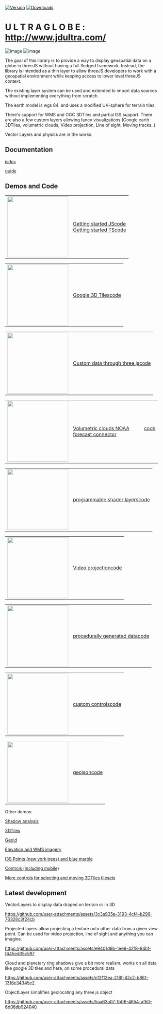 [![Version](https://img.shields.io/npm/v/@jdultra/ultra-globe?style=flat&colorA=000000&colorB=000000)](https://npmjs.com/package/@jdultra/ultra-globe)
[![Downloads](https://img.shields.io/npm/dt/@jdultra/ultra-globe.svg?style=flat&colorA=000000&colorB=000000)](https://npmjs.com/package/@jdultra/ultra-globe)

# U L T R A G L O B E  :  http://www.jdultra.com/
![image](https://github.com/ebeaufay/UltraGlobe/assets/16924300/394b0cd1-04c2-44ee-b510-b580d3c235f9)
![image](https://github.com/ebeaufay/UltraGlobe/assets/16924300/d26e3484-3a7d-4aef-8e91-8e679d3d6473)


The goal of this library is to provide a way to display geospatial data on a globe in threeJS without having a full fledged framework. Instead, the library is intended as a thin layer to allow threeJS developers to work with a geospatial environment while keeping access to lower level threeJS context.

The existing layer system can be used and extended to import data sources without implementing everything from scratch.

The earth model is wgs 84. and uses a modified UV-sphere for terrain tiles.

There's support for WMS and OGC 3DTiles and partial I3S support. 
There are also a few custom layers allowing fancy visualizations (Google earth 3DTiles, volumetric clouds, Video projection, Line of sight, Moving tracks..).

Vector Layers and physics are in the works.

## Documentation

[jsdoc](https://www.jdultra.com/ultraglobe/docs/Map.html)

[guide](https://github.com/ebeaufay/UltraGlobe/blob/master/guide/README.md)


## Demos and Code


<table>
  <tr>
    <td>
      <img src="https://github.com/user-attachments/assets/6552990b-80ed-419c-9165-69b0c9fd8415" width="200" />
    </td>
    <td>
      <div style="display: flex;"><a href="https://www.jdultra.com/ultraglobe/demos/ultraglobeGettingStarted">Getting started JS</a>    <a href="https://github.com/ebeaufay/ultraglobedemos/tree/main/demos/ultraglobeGettingStarted">code</a></div>
      <div style="display: flex;"><a href="https://www.jdultra.com/ultraglobe/demos/ultraglobeGettingStartedTS">Getting started TS</a>   <a href="https://github.com/ebeaufay/ultraglobedemos/tree/main/demos/ultraglobeGettingStartedTS">code</a></div>
    </td>
  </tr>
</table>

<table>
  <tr>
    <td>
      <img src="https://github.com/user-attachments/assets/8e232c42-9a05-4eef-baea-056c1fd9cd81" width="200" />
    </td>
    <td>
      <div style="display: flex;"><a href="https://www.jdultra.com/ultraglobe/demos/ultraglobeGoogleTiles">Google 3D Tiles</a>  <a href="https://github.com/ebeaufay/ultraglobedemos/tree/main/demos/ultraglobeGoogleTiles">code</a></div>
    </td>
  </tr>
</table>

<table>
  <tr>
    <td>
      <img src="https://github.com/user-attachments/assets/864538b3-eeb7-445d-8476-44c3bc67e136" width="200" />
    </td>
    <td>
      <div style="display: flex;"><a href="https://www.jdultra.com/ultraglobe/demos/addCustomDataToScene">Custom data through three.js</a>    <a href="https://github.com/ebeaufay/ultraglobedemos/tree/main/demos/addCustomDataToScene">code</a></div>
    </td>
  </tr>
</table>

<table>
  <tr>
    <td>
      <img src="https://github.com/user-attachments/assets/d9198a74-8024-4daf-aec7-51456c7b8f80" width="200" />
    </td>
    <td>
      <div style="display: flex;"><a href="https://www.jdultra.com/ultraglobe/demos/cloudsNOAA">Volumetric clouds NOAA forecast connector</a>    <a href="https://github.com/ebeaufay/ultraglobedemos/tree/main/demos/cloudsNOAA">code</a></div>
    </td>
  </tr>
</table>

<table>
  <tr>
    <td>
      <img src="https://github.com/user-attachments/assets/e16e7779-b6d6-4e04-abee-adf6383e9ff8" width="200" />
    </td>
    <td>
      <div style="display: flex;"><a href="https://www.jdultra.com/ultraglobe/demos/shaderLayer">programmable shader layers</a>    <a href="https://github.com/ebeaufay/ultraglobedemos/tree/main/demos/shaderLayer">code</a></div>
    </td>
  </tr>
</table>

<table>
  <tr>
    <td>
      <img src="https://github.com/user-attachments/assets/785a7c5e-47e5-455e-83d2-b541a037abbb" width="200" />
    </td>
    <td>
      <div style="display: flex;"><a href="https://www.jdultra.com/ultraglobe/demos/videoProjection">Video projection</a>    <a href="https://github.com/ebeaufay/ultraglobedemos/tree/main/demos/videoProjection">code</a></div>
    </td>
  </tr>
</table>

<table>
  <tr>
    <td>
      <img src="https://github.com/user-attachments/assets/359c959b-96da-49ba-9439-0d058e82d876" width="200" />
    </td>
    <td>
      <div style="display: flex;"><a href="https://www.jdultra.com/ultraglobe/demos/procedural">procedurally generated data</a>    <a href="https://github.com/ebeaufay/ultraglobedemos/tree/main/demos/procedural">code</a></div>
    </td>
  </tr>
</table>

<table>
  <tr>
    <td>
      <img src="https://github.com/user-attachments/assets/43916c0a-2032-4fd6-92ef-a0d249d89884" width="200" />
    </td>
    <td>
      <div style="display: flex;"><a href="https://www.jdultra.com/ultraglobe/demos/customController">custom controls</a>    <a href="https://github.com/ebeaufay/ultraglobedemos/tree/main/demos/customController">code</a></div>
    </td>
  </tr>
</table>

<table>
  <tr>
    <td>
      <img src="https://github.com/user-attachments/assets/497fe297-2827-437e-8b92-54dde9ba5ab0" width="200" />
    </td>
    <td>
      <div style="display: flex;"><a href="https://www.jdultra.com/ultraglobe/demos/drapedVectors">geojson</a>    <a href="https://github.com/ebeaufay/ultraglobedemos/tree/main/demos/drapedVectors">code</a></div>
    </td>
  </tr>
</table>


Other demos:

[Shadow analysis](https://www.jdultra.com/sunny/index.html)

[3DTiles](https://ebeaufay.github.io/UltraGlobeDemo/)

[Geoid](https://storage.googleapis.com/jdultra.com/geoid/index.html)

[Elevation and WMS imagery](https://storage.googleapis.com/jdultra.com/elevation/index.html)

[I3S Points (new york trees) and blue marble](https://storage.googleapis.com/jdultra.com/i3s/index.html)

[Controls (including mobile)](https://storage.googleapis.com/jdultra.com/controllers/index.html)

[More controls for selecting and moving 3DTiles tilesets](https://storage.googleapis.com/jdultra.com/tilesetplacement/index.html)


## Latest development
VectorLayers to display data draped on terrain or in 3D

https://github.com/user-attachments/assets/3c3a935e-3193-4cf4-b296-76328c3f24cb



Projected layers allow projecting a texture onto other data from a given view point. Can be used for video projection, line of sight and anything you can imagine. 

https://github.com/user-attachments/assets/e9401d9b-1ee9-42f8-84bf-f445ed05c597


Cloud and planetary ring shadows give a bit more realism. works on all data like google 3D tiles and here, on some procedural data

https://github.com/user-attachments/assets/cf2f12ea-218f-42c2-b861-1316e34345e2



ObjectLayer simplifies geolocating any three.js object

https://github.com/user-attachments/assets/5aa63a07-fb06-4654-af50-6d06db924040





